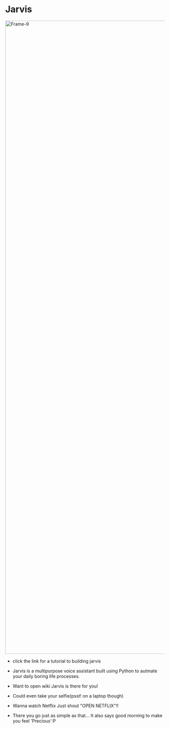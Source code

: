 # Jarvis
<a href="https://youtu.be/Lp9Ftuq2sVI"><img src="https://miro.medium.com/max/3840/1*9IcqVZ48A0tQba1-F_yIpg.jpeg" alt="Frame-9" border="0" width = "2000"></a>
* click the link for a tutorial to building jarvis

* Jarvis is a multipurpose voice assistant built using Python to autmate your daily boring life processes.

* Want to open wiki Jarvis is there for you!
* Could even take your selfie(psst! on a laptop though)
* Wanna watch Netflix Just shout "OPEN NETFLIX"!!

* There you go just as simple as that...
It also says good morning to make you feel 'Precious':P

